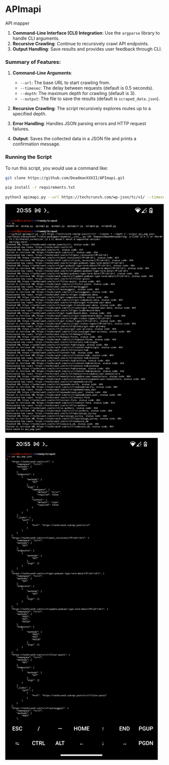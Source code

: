 # APImapi
API mapper

1. **Command-Line Interface (CLI) Integration**: Use the `argparse` library to handle CLI arguments.
2. **Recursive Crawling**: Continue to recursively crawl API endpoints.
3. **Output Handling**: Save results and provides user feedback through CLI.


### Summary of Features:

1. **Command-Line Arguments**:
   - `--url`: The base URL to start crawling from.
   - `--timesec`: The delay between requests (default is 0.5 seconds).
   - `--depth`: The maximum depth for crawling (default is 3).
   - `--output`: The file to save the results (default is `scraped_data.json`).

2. **Recursive Crawling**: The script recursively explores routes up to a specified depth.

3. **Error Handling**: Handles JSON parsing errors and HTTP request failures.

4. **Output**: Saves the collected data in a JSON file and prints a confirmation message.

### Running the Script

To run this script, you would use a command like:

```bash
git clone https://github.com/DeadmanXXXII/APImapi.git
```

```bash
pip install -r requirements.txt
```

```bash
python3 apimapi.py --url https://techcrunch.com/wp-json/tc/v1/ --timesec 1 --depth 3 --output api_map.json
```

![Example use and output](https://github.com/DeadmanXXXII/APImapi/raw/main/Screenshot_20240813-205512.png)

![Example use and output](https://github.com/DeadmanXXXII/APImapi/raw/main/Screenshot_20240813-205543.png)
